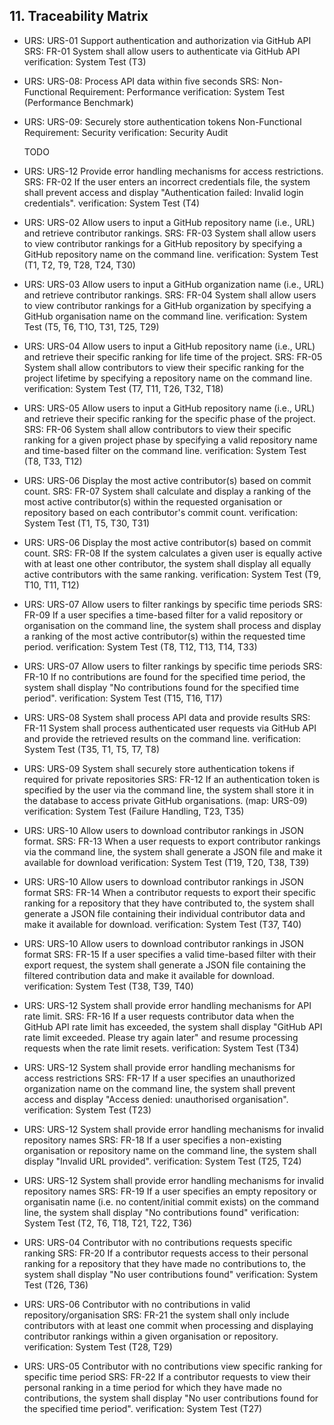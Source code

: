 ## 11. Traceability Matrix

- URS: URS-01 Support authentication and authorization via GitHub API
  SRS: FR-01 System shall allow users to authenticate via GitHub API
  verification: System Test (T3)
- URS: URS-08: Process API data within five seconds
  SRS: Non-Functional Requirement: Performance
  verification: System Test (Performance Benchmark)
- URS: URS-09: Securely store authentication tokens
  Non-Functional Requirement: Security
  verification: Security Audit
  
  TODO

- URS: URS-12 Provide error handling mechanisms for access restrictions.
  SRS: FR-02 If the user enters an incorrect credentials file, the system shall prevent access and display "Authentication failed: Invalid login credentials". 
  verification: System Test (T4)

- URS: URS-02 Allow users to input a GitHub repository name (i.e., URL) and retrieve contributor rankings.
  SRS: FR-03 System shall allow users to view contributor rankings for a GitHub repository by specifying a GitHub repository name on the command line.
  verification: System Test (T1, T2,  T9, T28, T24, T30)

- URS: URS-03 Allow users to input a GitHub organization name (i.e., URL) and retrieve contributor rankings.
  SRS: FR-04 System shall allow users to view contributor rankings for a GitHub organization by specifying a GitHub organisation name on the command line.
  verification: System Test (T5, T6, T1O, T31, T25, T29)

- URS: URS-04 Allow users to input a GitHub repository name (i.e., URL) and retrieve their specific ranking for life time of the project.
  SRS: FR-05 System shall allow contributors to view their specific ranking for the project lifetime by specifying a repository name on the command line.
  verification: System Test (T7, T11, T26, T32, T18)

- URS: URS-05 Allow users to input a GitHub repository name (i.e., URL) and retrieve their specific ranking for the specific phase of the project.
  SRS: FR-06 System shall allow contributors to view their specific ranking for a given project phase by specifying a valid repository name and time-based filter on the command line.
  verification: System Test (T8, T33, T12)

- URS: URS-06 Display the most active contributor(s) based on commit count.
  SRS: FR-07 System shall calculate and display a ranking of the most active contributor(s) within the requested organisation or repository based on each contributor's commit count.
  verification: System Test (T1, T5, T30, T31)

- URS: URS-06 Display the most active contributor(s) based on commit count.
  SRS: FR-08 If the system calculates a given user is equally active with at least one other contributor, the system shall display all equally active contributors with the same ranking. 
  verification: System Test (T9, T10, T11, T12)

- URS: URS-07 Allow users to filter rankings by specific time periods
  SRS: FR-09 If a user specifies a time-based filter for a valid repository or organisation on the command line, the system shall process and display a ranking of the most active contributor(s) within the requested time period.
  verification: System Test (T8, T12, T13, T14, T33)

- URS: URS-07 Allow users to filter rankings by specific time periods
  SRS: FR-10 If no contributions are found for the specified time period, the system shall display "No contributions found for the specified time period". 
  verification: System Test (T15, T16, T17)

- URS: URS-08 System shall process API data and provide results
  SRS: FR-11 System shall process authenticated user requests via GitHub API and provide the retrieved results on the command line.
  verification: System Test (T35, T1, T5, T7, T8)

- URS: URS-09 System shall securely store authentication tokens if required for private repositories
  SRS: FR-12 If an authentication token is specified by the user via the command line, the system shall store it in the database to access private GitHub organisations. (map: URS-09)
  verification: System Test (Failure Handling, T23, T35) 

- URS: URS-10 Allow users to download contributor rankings in JSON format.
  SRS: FR-13 When a user requests to export contributor rankings via the command line, the system shall generate a JSON file and make it available for download
  verification: System Test (T19, T20, T38, T39)

- URS: URS-10 Allow users to download contributor rankings in JSON format
  SRS: FR-14 When a contributor requests to export their specific ranking for a repository that they have contributed to, the system shall generate a JSON file containing their individual contributor data and make it available for download.
  verification: System Test (T37, T40)

- URS: URS-10 Allow users to download contributor rankings in JSON format
  SRS: FR-15 If a user specifies a valid time-based filter with their export request, the system shall generate a JSON file containing the filtered contribution data and make it available for download.
  verification: System Test (T38, T39, T40)

- URS: URS-12 System shall provide error handling mechanisms for API rate limit. 
  SRS: FR-16 If a user requests contributor data when the GitHub API rate limit has exceeded, the system shall display "GitHub API rate limit exceeded. Please try again later" and resume processing requests when the rate limit resets.
  verification: System Test (T34)

- URS: URS-12 System shall provide error handling mechanisms for access restrictions
  SRS: FR-17 If a user specifies an unauthorized organization name on the command line, the system shall prevent access and display "Access denied: unauthorised organisation".
  verification: System Test (T23)

- URS: URS-12 System shall provide error handling mechanisms for invalid repository names
  SRS: FR-18 If a user specifies a non-existing organisation or repository name on the command line, the system shall display "Invalid URL provided".
  verification: System Test (T25, T24)

- URS: URS-12 System shall provide error handling mechanisms for invalid repository names
  SRS: FR-19 If a user specifies an empty repository or organisatin name (i.e. no content/initial commit exists) on the command line, the system shall display "No contributions found"
  verification: System Test (T2, T6, T18, T21, T22, T36)

- URS: URS-04 Contributor with no contributions requests specific ranking
  SRS: FR-20 If a contributor requests access to their personal ranking for a repository that they have made no contributions to, the system shall display "No user contributions found"
  verification: System Test (T26, T36)

- URS: URS-06 Contributor with no contributions in valid repository/organisation
  SRS: FR-21 the system shall only include contributors with at least one commit when processing and displaying contributor rankings within a given organisation or repository. 
  verification: System Test (T28, T29)
  
- URS: URS-05 Contributor with no contributions view specific ranking for specific time period
  SRS: FR-22 If a contributor requests to view their personal ranking in a time period for which they have made no contributions, the system shall display "No user contributions found for the specified time period".
  verification: System Test (T27)
